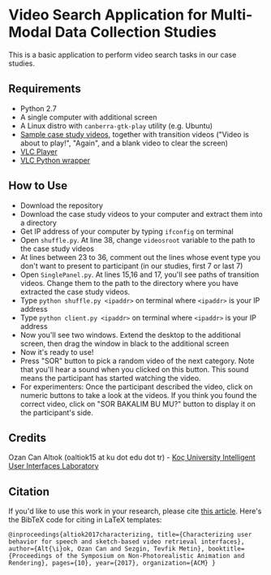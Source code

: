 # Video Search Application for Multi-Modal Data Collection Studies
This is a basic application to perform video search tasks in our case studies. 

## Requirements
* Python 2.7
* A single computer with additional screen
* A Linux distro with `canberra-gtk-play` utility (e.g. Ubuntu)
* [Sample case study videos](https://github.com/ozymaxx/soccercasestudy_videos), together with transition videos ("Video is about to play!", "Again", and a blank video to clear the screen)
* [VLC Player](http://www.videolan.org/vlc/index.tr.html)
* [VLC Python wrapper](https://wiki.videolan.org/python_bindings)

## How to Use
* Download the repository
* Download the case study videos to your computer and extract them into a directory
* Get IP address of your computer by typing `ifconfig` on terminal
* Open `shuffle.py`. At line 38, change `videosroot` variable to the path to the case study videos
 * At lines between 23 to 36, comment out the lines whose event type you don't want to present to participant (in our studies, first 7 or last 7)
* Open `SinglePanel.py`. At lines 15,16 and 17, you'll see paths of transition videos. Change them to the path to the directory where you have extracted the case study videos.
* Type `python shuffle.py <ipaddr>` on terminal where `<ipaddr>` is your IP address
* Type `python client.py <ipaddr>` on terminal where `<ipaddr>` is your IP address
* Now you'll see two windows. Extend the desktop to the additional screen, then drag the window in black to the additional screen
* Now it's ready to use!
 * Press "SOR" button to pick a random video of the next category. Note that you'll hear a sound when you clicked on this button. This sound means the participant has started watching the video.
 * For experimenters: Once the participant described the video, click on numeric buttons to take a look at the videos. If you think you found the correct video, click on "SOR BAKALIM BU MU?" button to display it on the participant's side.
 
## Credits
Ozan Can Altıok (oaltiok15 at ku dot edu dot tr) - [Koç University Intelligent User Interfaces Laboratory](http://iui.ku.edu.tr)

## Citation
If you'd like to use this work in your research, please cite [this article](https://iui.ku.edu.tr/sezgin_publications/2017/SezginAltiok-IUI-2017.pdf). Here's the BibTeX code for citing in LaTeX templates:

```
@inproceedings{altiok2017characterizing, title={Characterizing user behavior for speech and sketch-based video retrieval interfaces}, author={Alt{\i}ok, Ozan Can and Sezgin, Tevfik Metin}, booktitle={Proceedings of the Symposium on Non-Photorealistic Animation and Rendering}, pages={10}, year={2017}, organization={ACM} }
```
